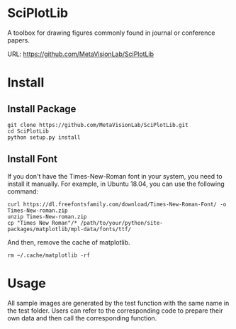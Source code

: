 # SciPlotLib

A toolbox for drawing figures commonly found in journal or conference papers.

URL: https://github.com/MetaVisionLab/SciPlotLib

# Install

## Install Package

```shell script
git clone https://github.com/MetaVisionLab/SciPlotLib.git
cd SciPlotLib
python setup.py install
```

## Install Font

If you don't have the Times-New-Roman font in your system, you need to install it manually. For example, in Ubuntu 18.04, you can use the following command:

```shell script
curl https://dl.freefontsfamily.com/download/Times-New-Roman-Font/ -o Times-New-roman.zip
unzip Times-New-roman.zip
cp "Times New Roman"/* /path/to/your/python/site-packages/matplotlib/mpl-data/fonts/ttf/
```

And then, remove the cache of matplotlib.

```shell script
rm ~/.cache/matplotlib -rf
```

# Usage

All sample images are generated by the test function with the same name in the test folder. Users can refer to the corresponding code to prepare their own data and then call the corresponding function.
